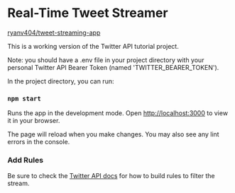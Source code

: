 # Real-Time Tweet Streamer

[ryanv404/tweet-streaming-app](https://github.com/ryanv404/tweet-streaming-app)

This is a working version of the Twitter API tutorial project.

Note: you should have a .env file in your project directory with your personal Twitter API Bearer Token (named 'TWITTER_BEARER_TOKEN').

In the project directory, you can run:

### `npm start`

Runs the app in the development mode.
Open [http://localhost:3000](http://localhost:3000) to view it in your browser.

The page will reload when you make changes.
You may also see any lint errors in the console.

### Add Rules

Be sure to check the [Twitter API docs](https://developer.twitter.com/en/docs/twitter-api/tweets/filtered-stream/integrate/build-a-rule) for how to build rules to filter the stream.

